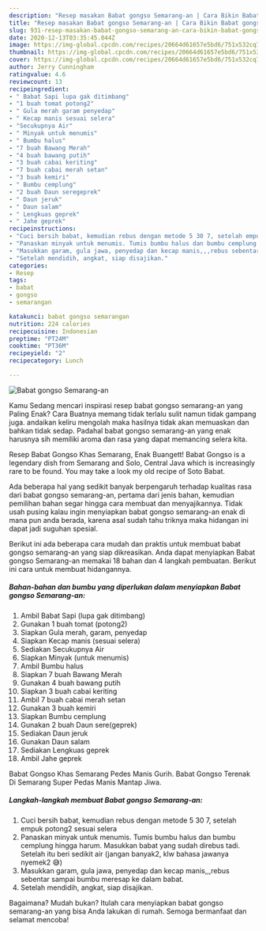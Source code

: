 ```yaml
---
description: "Resep masakan Babat gongso Semarang-an | Cara Bikin Babat gongso Semarang-an Yang Lezat"
title: "Resep masakan Babat gongso Semarang-an | Cara Bikin Babat gongso Semarang-an Yang Lezat"
slug: 931-resep-masakan-babat-gongso-semarang-an-cara-bikin-babat-gongso-semarang-an-yang-lezat
date: 2020-12-13T03:35:45.044Z
image: https://img-global.cpcdn.com/recipes/20664d61657e5bd6/751x532cq70/babat-gongso-semarang-an-foto-resep-utama.jpg
thumbnail: https://img-global.cpcdn.com/recipes/20664d61657e5bd6/751x532cq70/babat-gongso-semarang-an-foto-resep-utama.jpg
cover: https://img-global.cpcdn.com/recipes/20664d61657e5bd6/751x532cq70/babat-gongso-semarang-an-foto-resep-utama.jpg
author: Jerry Cunningham
ratingvalue: 4.6
reviewcount: 13
recipeingredient:
- " Babat Sapi lupa gak ditimbang"
- "1 buah tomat potong2"
- " Gula merah garam penyedap"
- " Kecap manis sesuai selera"
- "Secukupnya Air"
- " Minyak untuk menumis"
- " Bumbu halus"
- "7 buah Bawang Merah"
- "4 buah bawang putih"
- "3 buah cabai keriting"
- "7 buah cabai merah setan"
- "3 buah kemiri"
- " Bumbu cemplung"
- "2 buah Daun seregeprek"
- " Daun jeruk"
- " Daun salam"
- " Lengkuas geprek"
- " Jahe geprek"
recipeinstructions:
- "Cuci bersih babat, kemudian rebus dengan metode 5 30 7, setelah empuk potong2 sesuai selera"
- "Panaskan minyak untuk menumis. Tumis bumbu halus dan bumbu cemplung hingga harum. Masukkan babat yang sudah direbus tadi. Setelah itu beri sedikit air (jangan banyak2, klw bahasa jawanya nyemek2 😅)"
- "Masukkan garam, gula jawa, penyedap dan kecap manis,,,rebus sebentar sampai bumbu meresap ke dalam babat."
- "Setelah mendidih, angkat, siap disajikan."
categories:
- Resep
tags:
- babat
- gongso
- semarangan

katakunci: babat gongso semarangan 
nutrition: 224 calories
recipecuisine: Indonesian
preptime: "PT24M"
cooktime: "PT36M"
recipeyield: "2"
recipecategory: Lunch

---
```



![Babat gongso Semarang-an](https://img-global.cpcdn.com/recipes/20664d61657e5bd6/751x532cq70/babat-gongso-semarang-an-foto-resep-utama.jpg)

Kamu Sedang mencari inspirasi resep babat gongso semarang-an yang Paling Enak? Cara Buatnya memang tidak terlalu sulit namun tidak gampang juga. andaikan keliru mengolah maka hasilnya tidak akan memuaskan dan bahkan tidak sedap. Padahal babat gongso semarang-an yang enak harusnya sih memiliki aroma dan rasa yang dapat memancing selera kita.

Resep Babat Gongso Khas Semarang, Enak Buangett! Babat Gongso is a legendary dish from Semarang and Solo, Central Java which is increasingly rare to be found. You may take a look my old recipe of Soto Babat.

Ada beberapa hal yang sedikit banyak berpengaruh terhadap kualitas rasa dari babat gongso semarang-an, pertama dari jenis bahan, kemudian pemilihan bahan segar hingga cara membuat dan menyajikannya. Tidak usah pusing kalau ingin menyiapkan babat gongso semarang-an enak di mana pun anda berada, karena asal sudah tahu triknya maka hidangan ini dapat jadi suguhan spesial.


Berikut ini ada beberapa cara mudah dan praktis untuk membuat babat gongso semarang-an yang siap dikreasikan. Anda dapat menyiapkan Babat gongso Semarang-an memakai 18 bahan dan 4 langkah pembuatan. Berikut ini cara untuk membuat hidangannya.

<!--inarticleads1-->

##### Bahan-bahan dan bumbu yang diperlukan dalam menyiapkan Babat gongso Semarang-an:

1. Ambil  Babat Sapi (lupa gak ditimbang)
1. Gunakan 1 buah tomat (potong2)
1. Siapkan  Gula merah, garam, penyedap
1. Siapkan  Kecap manis (sesuai selera)
1. Sediakan Secukupnya Air
1. Siapkan  Minyak (untuk menumis)
1. Ambil  Bumbu halus
1. Siapkan 7 buah Bawang Merah
1. Gunakan 4 buah bawang putih
1. Siapkan 3 buah cabai keriting
1. Ambil 7 buah cabai merah setan
1. Gunakan 3 buah kemiri
1. Siapkan  Bumbu cemplung
1. Gunakan 2 buah Daun sere(geprek)
1. Sediakan  Daun jeruk
1. Gunakan  Daun salam
1. Sediakan  Lengkuas geprek
1. Ambil  Jahe geprek


Babat Gongso Khas Semarang Pedes Manis Gurih. Babat Gongso Terenak Di Semarang Super Pedas Manis Mantap Jiwa. 

<!--inarticleads2-->

##### Langkah-langkah membuat Babat gongso Semarang-an:

1. Cuci bersih babat, kemudian rebus dengan metode 5 30 7, setelah empuk potong2 sesuai selera
1. Panaskan minyak untuk menumis. Tumis bumbu halus dan bumbu cemplung hingga harum. Masukkan babat yang sudah direbus tadi. Setelah itu beri sedikit air (jangan banyak2, klw bahasa jawanya nyemek2 😅)
1. Masukkan garam, gula jawa, penyedap dan kecap manis,,,rebus sebentar sampai bumbu meresap ke dalam babat.
1. Setelah mendidih, angkat, siap disajikan.




Bagaimana? Mudah bukan? Itulah cara menyiapkan babat gongso semarang-an yang bisa Anda lakukan di rumah. Semoga bermanfaat dan selamat mencoba!

